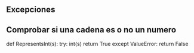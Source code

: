 ## Excepciones

## Comprobar si una cadena es o no un numero


def RepresentsInt(s):
    try: 
        int(s)
        return True
    except ValueError:
        return False